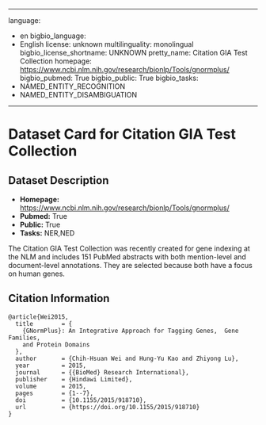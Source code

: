 
---
language: 
- en
bigbio_language: 
- English
license: unknown
multilinguality: monolingual
bigbio_license_shortname: UNKNOWN
pretty_name: Citation GIA Test Collection
homepage: https://www.ncbi.nlm.nih.gov/research/bionlp/Tools/gnormplus/
bigbio_pubmed: True
bigbio_public: True
bigbio_tasks: 
- NAMED_ENTITY_RECOGNITION
- NAMED_ENTITY_DISAMBIGUATION
---


# Dataset Card for Citation GIA Test Collection

## Dataset Description

- **Homepage:** https://www.ncbi.nlm.nih.gov/research/bionlp/Tools/gnormplus/
- **Pubmed:** True
- **Public:** True
- **Tasks:** NER,NED


The Citation GIA Test Collection was recently created for gene indexing at the
NLM and includes 151 PubMed abstracts with both mention-level and document-level
annotations. They are selected because both have a focus on human genes.



## Citation Information

```
@article{Wei2015,
  title        = {
    {GNormPlus}: An Integrative Approach for Tagging Genes,  Gene Families,
    and Protein Domains
  },
  author       = {Chih-Hsuan Wei and Hung-Yu Kao and Zhiyong Lu},
  year         = 2015,
  journal      = {{BioMed} Research International},
  publisher    = {Hindawi Limited},
  volume       = 2015,
  pages        = {1--7},
  doi          = {10.1155/2015/918710},
  url          = {https://doi.org/10.1155/2015/918710}
}

```
